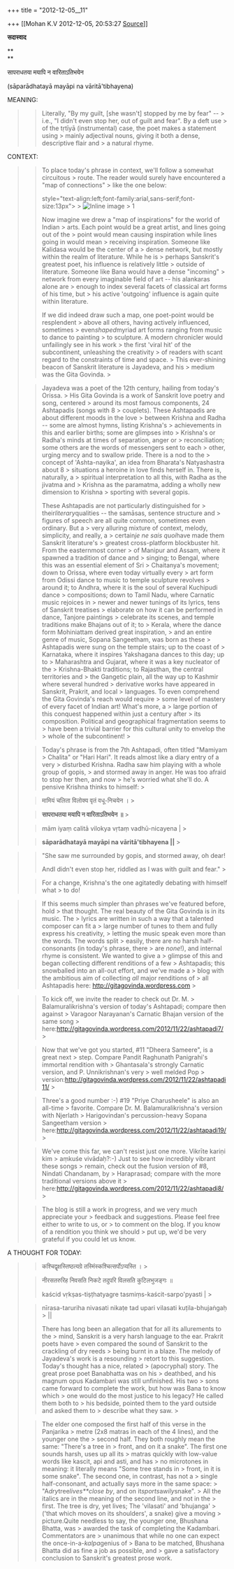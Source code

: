 +++
title = "2012-12-05__11"

+++
[[Mohan K.V	2012-12-05, 20:53:27 [Source](https://groups.google.com/g/sadaswada/c/6NTWhoHZhVM)]]



**सदास्वाद**  

**  
**

सापराधतया मयापि न वारिताऽतिभयेन  

  

(sāparādhatayā mayāpi na vāritā'tibhayena)

  

MEANING:

> 
> > Literally, "By my guilt, \[she wasn't\] stopped by me by fear" -- > i.e., "I didn't even stop her, out of guilt and fear". By a deft use > of the tṛtīyā (instrumental) case, the poet makes a statement using > mainly adjectival nouns, giving it both a dense, descriptive flair and > a natural rhyme.
> > 
> > 
> >   
> > 

CONTEXT:

> 
> > 
> > 
> > To place today's phrase in context, we'll follow a somewhat circuitous > route. The reader would surely have encountered a "map of connections" > like the one below:
> > 
> > 
> >   
> > 
> >  style="text-align:left;font-family:arial,sans-serif;font-size:13px"> >
> ![Inline image > 1](https://ci4.googleusercontent.com/proxy/Kf2LFfrhUL7u52aqXYe02wj-SJKx0YDKO7OSNjSmn2fk7JbInuPc4OjVykDwRE_su1YQiADpA9QsgJ-QIzufqI-1H-Jw8M87YMNGSUXym915aMysDqxDLmbez2NnXgzbToq3xoa1U7TZFO2iUrcfaMwQvhhH2DVlgnKHYep8qKkASVIEC3-56Vxb2jSou-L4TdE4gqMdzA6ZV_Gm4aIrdQ=s0-d-e1-ft#https://mail.google.com/mail/u/0/?ui=2&ik=a50ebdf342&view=att&th=13b674d6eb737826&attid=0.1&disp=emb&realattid=ii_13b5ddab54081362&zw&atsh=1)  
> > 
> > 
> >   
> > 
> > 
> > Now imagine we drew a "map of inspirations" for the world of Indian > arts. Each point would be a great artist, and lines going out of the > point would mean causing inspiration while lines going in would mean > receiving inspiration. Someone like Kalidasa would be the center of a > dense network, but mostly within the realm of literature. While he is > perhaps Sanskrit's greatest poet, his influence is relatively little > outside of literature. Someone like Bana would have a dense "incoming" > network from every imaginable field of art -- his alankaras alone are > enough to index several facets of classical art forms of his time, but > his active 'outgoing' influence is again quite within literature.
> > 
> > 
> >   
> > 
> > 
> > If we did indeed draw such a map, one poet-point would be resplendent > above all others, having actively influenced, sometimes > even*shaped*myriad art forms ranging from music to dance to painting > to sculpture. A modern chronicler would unfailingly see in his work > the first 'viral hit' of the subcontinent, unleashing the creativity > of readers with scant regard to the constraints of time and space. > This ever-shining beacon of Sanskrit literature is Jayadeva, and his > medium was the Gita Govinda. >
> 
> > 
> >   
> > 
> > 
> > Jayadeva was a poet of the 12th century, hailing from today's Orissa. > His Gita Govinda is a work of Sanskrit love poetry and song, centered > around its most famous components, 24 Ashtapadis (songs with 8 > couplets). These Ashtapadis are about different moods in the love > between Krishna and Radha -- some are almost hymns, listing Krishna's > achievements in this and earlier births; some are glimpses into > Krishna's or Radha's minds at times of separation, anger or > reconciliation; some others are the words of messengers sent to each > other, urging mercy and to swallow pride. There is a nod to the > concept of 'Ashta-nayika', an idea from Bharata's Natyashastra about 8 > situations a heroine in love finds herself in. There is, naturally, a > spiritual interpretation to all this, with Radha as the jivatma and > Krishna as the paramatma, adding a wholly new dimension to Krishna > sporting with several gopis.
> > 
> > 
> >   
> > 
> > 
> > These Ashtapadis are not particularly distinguished for > their*literary*qualities -- the samāsas, sentence structure and > figures of speech are all quite common, sometimes even ordinary. But a > very alluring mixture of context, melody, simplicity, and really, a > certain*je ne sais quoi*have made them Sanskrit literature's > greatest cross-platform blockbuster hit. From the easternmost corner > of Manipur and Assam, where it spawned a tradition of dance and > singing; to Bengal, where this was an essential element of Sri > Chaitanya's movement; down to Orissa, where even today virtually every > art form from Odissi dance to music to temple sculpture revolves > around it; to Andhra, where it is the soul of several Kuchipudi dance > compositions; down to Tamil Nadu, where Carnatic music rejoices in > newer and newer tunings of its lyrics, tens of Sanskrit treatises > elaborate on how it can be performed in dance, Tanjore paintings > celebrate its scenes, and temple traditions make Bhajans out of it; to > Kerala, where the dance form Mohiniattam derived great inspiration, > and an entire genre of music, Sopana Sangeetham, was born as these > Ashtapadis were sung on the temple stairs; up to the coast of > Karnataka, where it inspires Yakshagana dances to this day; up to > Maharashtra and Gujarat, where it was a key nucleator of the > Krishna-Bhakti traditions; to Rajasthan, the central territories and > the Gangetic plain, all the way up to Kashmir where several hundred > derivative works have appeared in Sanskrit, Prakrit, and local > languages. To even comprehend the Gita Govinda's reach would require > some level of mastery of every facet of Indian art! What's more, a > large portion of this conquest happened within just a century after > its composition. Political and geographical fragmentation seems to > have been a trivial barrier for this cultural unity to envelop the > whole of the subcontinent! >
> 
> > 
> >   
> > 
> > 
> > Today's phrase is from the 7th Ashtapadi, often titled "Mamiyam > Chalita" or "Hari Hari". It reads almost like a diary entry of a very > disturbed Krishna. Radha saw him playing with a whole group of gopis, > and stormed away in anger. He was too afraid to stop her then, and now > he's worried what she'll do. A pensive Krishna thinks to himself: >
> 
> > 
> >   
> > 
> > 
> > 
> > 
> > 
> > मामियं चलिता विलोक्य वृतं वधू-निचयेन । >
> 
> > 
> > **सापराधतया मयापि न वारिताऽतिभयेन ॥** >
> 
> > 
> > 
> > 
> > 
> >   
> > 
> > 
> > 
> > 
> > 
> > mām iyaṃ calitā vilokya vṛtaṃ vadhū-nicayena \| >
> 
> > 
> > **sāparādhatayā mayāpi na vāritā'tibhayena \|\|** >
> 
> > 
> > 
> > 
> > 
> > 
> > 
> > 
> > 

> 
> > 
> > 
> > "She saw me surrounded by gopis, and stormed away, oh dear!
> > 
> > 
> > AndI didn't even stop her, riddled as I was with guilt and fear." >
> 
> > 
> >   
> > 
> > 
> > 
> > For a change, Krishna's the one agitatedly debating with himself what > to do! 
> > 
> > 
> >   
> > 
> > 

> 
> > 
> > If this seems much simpler than phrases we've featured before, hold > that thought. The real beauty of the Gita Govinda is in its music. The > lyrics are written in such a way that a talented composer can fit a > large number of tunes to them and fully express his creativity, > letting the music speak even more than the words. The words split > easily, there are no harsh half-consonants (in today's phrase, there > are *none*!), and internal rhyme is consistent. We wanted to give a > glimpse of this and began collecting different renditions of a few > Ashtapadis; this snowballed into an all-out effort, and we've made a > blog with the ambitious aim of collecting *all* major renditions of > all Ashtapadis here: <http://gitagovinda.wordpress.com> >
> 
> > 
> > 
> >   
> > 

> 
> > 
> > To kick off, we invite the reader to check out Dr. M. > Balamuralikrishna's version of today's Ashtapadi; compare then against > Varagoor Narayanan's Carnatic Bhajan version of the same song > here:<http://gitagovinda.wordpress.com/2012/11/22/ashtapadi7/> >
> 
> > 
> >   
> > 
> > 
> > Now that we've got you started, #11 "Dheera Sameere", is a great next > step. Compare Pandit Raghunath Panigrahi's immortal rendition with > Ghantasala's strongly Carnatic version, and P. Unnikrishnan's very > well melded Pop > version:<http://gitagovinda.wordpress.com/2012/11/22/ashtapadi11/> >
> 
> > 
> >   
> > 
> > 
> > Three's a good number :-) #19 "Priye Charusheele" is also an all-time > favorite. Compare Dr. M. Balamuralikrishna's version with Njerlath > Harigovindan's percussion-heavy Sopana Sangeetham version > here:<http://gitagovinda.wordpress.com/2012/11/22/ashtapadi19/> >
> 
> > 
> >   
> > 
> > 
> > We've come this far, we can't resist just one more. Vikrīte kariṇi kim > aṃkuśe vivādaḥ?:-) Just to see how incredibly vibrant these songs > remain, check out the fusion version of #8, Nindati Chandanam, by > Haraprasad; compare with the more traditional versions above it > here:<http://gitagovinda.wordpress.com/2012/11/22/ashtapadi8/> >
> 
> > 
> >   
> > 
> > 
> > 
> > 
> > 
> > The blog is still a work in progress, and we very much appreciate your > feedback and suggestions. Please feel free either to write to us, or > to comment on the blog. If you know of a rendition you think we should > put up, we'd be very grateful if you could let us know.
> > 
> > 
> >   
> > 
> > 
> > 

A THOUGHT FOR TODAY:

> 
> > 
> > 
> > 
> > 
> > 
> > 
> > 
> > 
> >   
> > 
> > 
> > 
> > 
> > 
> > 
> > 
> > 
> > कश्चिद्वृक्षस्तिष्ठत्यग्रे तस्मिंस्कश्चित्सर्पोऽप्यस्ति । >
> 
> > 
> > नीरसतरुरिह निवसति निकटे तदुपरि विलसति कुटिलभुजङ्गः ॥
> > 
> > 
> > 
> > 
> >   
> > 
> > 
> > 
> > 
> > 
> > 
> > 
> > 
> > 
> > 
> > 
> > 
> > 
> > 
> > 
> > 
> > 
> > 
> > 
> > 
> > 
> > 
> > kaścid vṛkṣas-tiṣṭhatyagre tasmiṃs-kaścit-sarpo'pyasti \| >
> 
> > 
> > nīrasa-taruriha nivasati nikaṭe tad upari vilasati kuṭila-bhujaṅgaḥ > \|\|
> > 
> > 
> > 
> > 
> > 
> > 
> > 
> > 
> > 
> > 
> > 
> > 
> > 
> >   
> > 
> > 
> > 
> > 
> > 
> > 
> > 
> > 
> > 
> > 
> > There has long been an allegation that for all its allurements to the > mind, Sanskrit is a very harsh language to the ear. Prakrit poets have > even compared the sound of Sanskrit to the crackling of dry reeds > being burnt in a blaze. The melody of Jayadeva's work is a resounding > retort to this suggestion. Today's thought has a nice, related > (apocryphal) story. The great prose poet Banabhatta was on his > deathbed, and his magnum opus Kadambari was still unfinished. His two > sons came forward to complete the work, but how was Bana to know which > one would do the most justice to his legacy? He called them both to > his bedside, pointed them to the yard outside and asked them to > describe what they saw. >
> 
> > 
> >   
> > 
> > 
> > The elder one composed the first half of this verse in the Panjarika > metre (2x8 matras in each of the 4 lines), and the younger one the > second half. They both roughly mean the same: "There's a tree in > front, and on it a snake". The first one sounds harsh, uses up all its > matras quickly with low-value words like kascit, api and asti, and has > no microtones in meaning: it literally means "Some tree stands in > front, in it is some snake". The second one, in contrast, has not a > single half-consonant, and actually says more in the same space: > "A*dry*tree*lives**close by*, and on it*sports*a*wily*snake". > All the italics are in the meaning of the second line, and not in the > first. The tree is dry, yet lives; The 'vilasati' and 'bhujanga' > ('that which moves on its shoulders', a snake) give a moving > picture.Quite needless to say, the younger one, Bhushana Bhatta, was > awarded the task of completing the Kadambari. Commentators are > unanimous that while no one can expect the once-in-a-*kalpa*genius of > Bana to be matched, Bhushana Bhatta did as fine a job as possible, and > gave a satisfactory conclusion to Sanskrit's greatest prose work.
> > 
> > 
> > 
> > 

